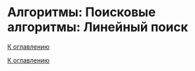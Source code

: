 # Алгоритмы: Поисковые алгоритмы: Линейный поиск

<!--

-->

[К оглавлению](../README.md)



[К оглавлению](../README.md)
